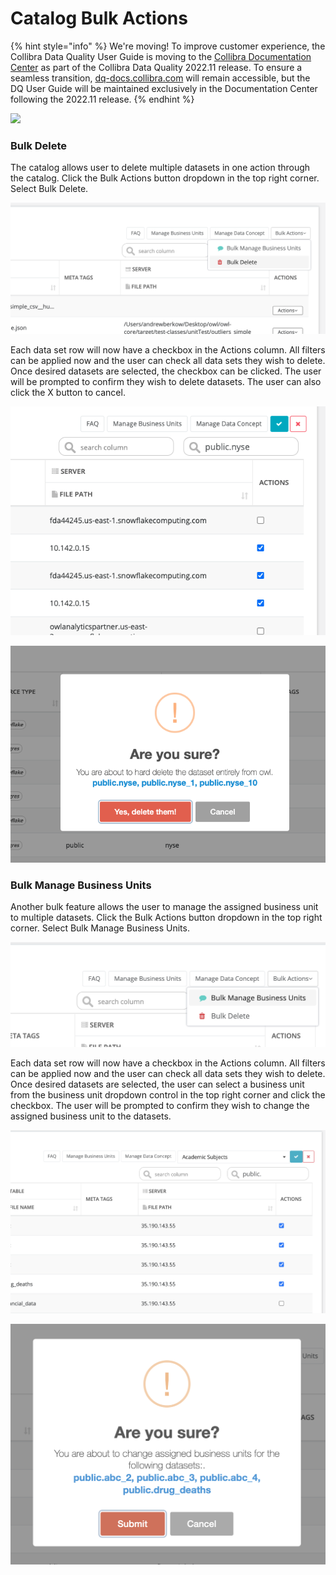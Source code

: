 # Catalog Bulk Actions

{% hint style="info" %}
We're moving! To improve customer experience, the Collibra Data Quality User Guide is moving to the [Collibra Documentation Center](https://productresources.collibra.com/docs/collibra/latest/Content/Home.htm) as part of the Collibra Data Quality 2022.11 release. To ensure a seamless transition, [dq-docs.collibra.com](../) will remain accessible, but the DQ User Guide will be maintained exclusively in the Documentation Center following the 2022.11 release.&#x20;
{% endhint %}

![](../.gitbook/assets/bulk\_actions.gif)

### Bulk Delete

The catalog allows user to delete multiple datasets in one action through the catalog. Click the Bulk Actions button dropdown in the top right corner. Select Bulk Delete.

![](<../.gitbook/assets/Screen Shot 2021-04-13 at 4.23.32 PM.png>)

Each data set row will now have a checkbox in the Actions column. All filters can be applied now and the user can check all data sets they wish to delete. Once desired datasets are selected, the checkbox can be clicked. The user will be prompted to confirm they wish to delete datasets. The user can also click the X button to cancel.

![](<../.gitbook/assets/Screen Shot 2021-04-13 at 4.30.29 PM.png>)

![](<../.gitbook/assets/Screen Shot 2021-04-13 at 4.30.36 PM.png>)

### Bulk Manage Business Units

Another bulk feature allows the user to manage the assigned business unit to multiple datasets. Click the Bulk Actions button dropdown in the top right corner. Select Bulk Manage Business Units.

![](<../.gitbook/assets/Screen Shot 2021-04-13 at 4.34.48 PM.png>)

Each data set row will now have a checkbox in the Actions column. All filters can be applied now and the user can check all data sets they wish to delete. Once desired datasets are selected, the user can select a business unit from the business unit dropdown control in the top right corner and click the checkbox. The user will be prompted to confirm they wish to change the assigned business unit to the datasets.

![](<../.gitbook/assets/Screen Shot 2021-04-13 at 4.38.15 PM.png>)

![](<../.gitbook/assets/Screen Shot 2021-04-13 at 4.38.21 PM.png>)
